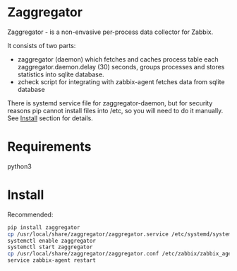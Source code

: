 
# Zaggregator

Zaggregator - is a non-envasive per-process data collector for Zabbix.

It consists of two parts:
 - zaggregator (daemon) which fetches and caches process table each zaggregator.daemon.delay (30) seconds, groups processes and stores statistics into sqlite database.
 - zcheck script for integrating with zabbix-agent fetches data from sqlite database

There is systemd service file for zaggregator-daemon, but for security reasons pip cannot install files into /etc, so you will need to do it manually. See [Install](#install) section for details.

# Requirements
python3

# Install

Recommended:

```bash
pip install zaggregator
cp /usr/local/share/zaggregator/zaggregator.service /etc/systemd/system/
systemctl enable zaggregator
systemctl start zaggregator
cp /usr/local/share/zaggregator/zaggregator.conf /etc/zabbix/zabbix_agentd.d/
service zabbix-agent restart
```
